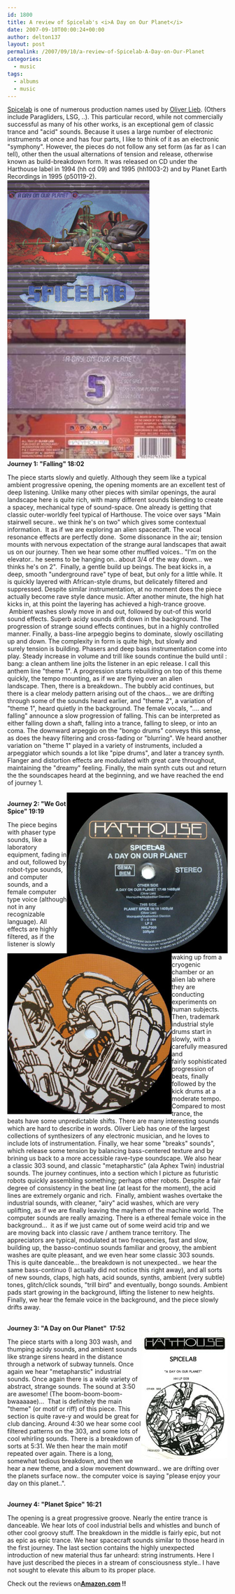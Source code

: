```yaml
---
id: 1800
title: A review of Spicelab's <i>A Day on Our Planet</i>  
date: 2007-09-10T00:00:24+00:00
author: delton137
layout: post
permalink: /2007/09/10/a-review-of-Spicelab-A-Day-on-Our-Planet
categories:
  - music
tags:
  - albums
  - music
---
```


<a href="http://www.myspace.com/thespicelab">Spicelab</a> is one
of numerous production names used by <a href="http://www.myspace.com/solieb">Oliver
Lieb</a>. (Others include Paragliders, LSG, ..). This particular record, while not commercially successful as many of
his other works,
is an exceptional gem of classic trance and &quot;acid&quot; sounds. Because it uses a
large number of electronic instruments at once and has four parts, I like to think
of it as an electronic &quot;symphony&quot;. However, the pieces do not follow any set
form (as far as I can tell), other then the usual alternations of tension and
release, otherwise known as build-breakdown form. It was released on CD under the Harthouse label in
1994 (hh cd 09) and 1995 (hh1003-2) and by Planet Earth Recordings in 1995
(p50119-2).
<img border="0" src="/assets/pictures/Spicelab/A%20day%20on%20our%20planet.jpg" width="325" height="318" align="left" vspace="" hspace="">
<img border="0" src="/assets/pictures/Spicelab/A%20day%20on%20our%20planet%20back.jpg" width="408" height="318">
<br/>
<STRONG>Journey 1: "Falling" 18:02</STRONG><br/>

The piece starts slowly and quietly. Although
they seem like a typical ambient progressive opening, the opening moments are an
excellent test of deep listening.&nbsp;Unlike many other pieces with similar
openings, the&nbsp;aural landscape here is quite rich, with many different
sounds blending to create a spacey, mechanical type of sound-space. One already
is getting that classic outer-worldly feel typical of Harthouse.&nbsp;The voice
over says &quot;Main stairwell secure.. we think he's on two&quot; which gives some
contextual information.&nbsp; It as if  we are exploring an alien spacecraft. The&nbsp;vocal resonance effects are perfectly done.&nbsp;
Some dissonance in the air; tension mounts with nervous&nbsp;expectation of the
strange&nbsp;aural landscapes that await us&nbsp;on our journey. Then we hear
some other muffled voices.. "I'm on the elevator.. he seems to be hanging on..
about 3/4 of the way down... we thinks he's on 2".&nbsp; Finally, a gentle build
up beings. The beat kicks in, a deep, smooth "underground rave" type of beat,
but only for a little while. It is quickly layered with African-style drums,
but&nbsp;delicately filtered and suppressed. Despite similar instrumentation, at
no moment does the piece actually become rave style dance music. After another
minute, the high hat kicks in, at this point the layering has achieved a
high-trance groove. &nbsp;Ambient washes slowly move in and out, followed by
out-of this world sound effects. Superb acidy sounds drift down in the
background. The progression of strange sound effects continues, but in a highly
controlled manner. Finally, a bass-line arpeggio begins to dominate, slowly
oscillating up and down. The complexity in form is quite high, but slowly and
surely&nbsp;tension is building. Phasers and deep bass instrumentation come into
play. Steady increase in volume and trill like sounds continue the build until :
bang: a clean anthem line jolts the listener in an epic release.&nbsp;I call
this anthem line "theme&nbsp;1".&nbsp;A progression starts rebuilding on top of
this theme quickly, the tempo mounting, as if we are&nbsp;flying over an alien
landscape.&nbsp;Then,&nbsp;there is a breakdown.. The bubbly acid continues, but
there is a clear melody pattern arising out of the chaos... we are drifting
through&nbsp;some&nbsp;of the sounds heard earlier,&nbsp;and "theme 2", a
variation of "theme 1", heard&nbsp;quietly in the background.&nbsp;The female vocals,
&quot;.... and falling&quot; announce a slow progression of falling. This can be
interpreted as either falling down a shaft, falling into a trance, falling to
sleep, or into an coma. The downward arpeggio on the &quot;bongo drums&quot; conveys this
sense, as does the heavy filtering and cross-fading or &quot;blurring&quot;. We heard
another variation on &quot;theme 1&quot; played in a variety of instruments, included a
arpeggiator which sounds a lot like &quot;pipe drums&quot;, and later a trancey synth.
Flanger and distortion effects are modulated with great care throughout,
maintaining the &quot;dreamy&quot; feeling. Finally,&nbsp;the main synth cuts out and&nbsp;return
the the soundscapes heard at the beginning, and we have reached the end of
journey 1.  

<img border="0" src="/assets/pictures/Spicelab/vinyl%202.jpg" align="right" width="368" height="367">
<img border="0" src="/assets/pictures/Spicelab/vinyl%20.jpg" width="376"  align="left"  height="367">


<br>
<STRONG>Journey 2: "We Got Spice" 19:19</STRONG><br>

The piece begins with phaser type sounds,
like a laboratory equipment, fading in and out, followed by robot-type sounds,
and computer sounds, and a female computer type voice (although not in any
recognizable language). All effects are highly filtered, as if the listener is
slowly waking up from a cryogenic chamber or an alien lab where they are
conducting experiments on human subjects. Then, trademark industrial style drums
start in slowly,&nbsp;with a carefully measured and fairly&nbsp;sophisticated
progression of beats,&nbsp;finally followed by the kick drums at a moderate
tempo. Compared to most trance, the beats&nbsp;have some&nbsp;unpredictable
shifts. There are many interesting sounds which are hard to describe in words.
Oliver Lieb has one of the largest collections of synthesizers of any electronic
musician, and he loves to include lots of instrumentation. Finally, we hear some
"breaks" sounds", which&nbsp;release some tension by balancing bass-centered
texture and by brining us back to a more accessible rave-type
soundscape.&nbsp;We also hear a&nbsp;classic 303 sound, and classic
"metapharstic"&nbsp;(ala Aphex Twin) industrial sounds. The journey continues,
into a section which I picture as futuristic robots quickly assembling
something; perhaps other robots. Despite a fair degree of consistency in the
beat line (at least for the moment), the acid lines are extremely organic and
rich. &nbsp;Finally, ambient washes overtake the industrial sounds, with
cleaner, "airy" acid washes, which are very uplifting,&nbsp;as if we are finally
leaving the mayhem of the machine world.&nbsp;The computer sounds are really
amazing. There is a ethereal female voice in the background...&nbsp;&nbsp;it as
if we just came out of some weird acid trip and&nbsp;we are&nbsp;moving back
into classic rave / anthem trance territory. The appreciators are typical,
modulated at two frequencies, fast and slow, building up, the basso-continuo
sounds familiar and groovy,&nbsp;the ambient washes are quite
pleasant,&nbsp;and we even hear some&nbsp;classic 303 sounds. This is quite
danceable... the breakdown is not unexpected..&nbsp;we hear the same
bass-continuo (I actually did not notice this right&nbsp;away), and all sorts of
new sounds,&nbsp;claps, high hats, acid sounds, synths, ambient (very subtle)
tones, glitch/click sounds, "trill bird" and eventually, bongo sounds. Ambient
pads start growing in the background, lifting the listener to new heights.
Finally, we hear the female voice in the background, and the piece slowly drifts
away.

<br>
<STRONG>Journey 3: "A Day on Our Planet"&nbsp; 17:52</STRONG><br>
<img border="0" src="/assets/pictures/Spicelab/single.jpg" align="right" width="198" height="290">

The piece starts with a long 303 wash, and
thumping acidy sounds, and ambient sounds like strange sirens heard in the distance through a network of
subway tunnels. Once again we hear "metapharstic" industrial sounds. Once again there is&nbsp;a
wide variety of abstract, strange sounds. The sound at
3:50 are awesome! (The boom-boom-boom-bwaaaaae)...&nbsp;
That is definitely the main &quot;theme&quot; (or motif or riff) of
this piece. This section is quite rave-y and would be great for club dancing.
Around 4:30 we hear some cool filtered patterns on the 303,
and some lots of cool whirling sounds. There is a breakdown
of sorts at 5:31. We then hear the main motif repeated over
again. There is a long, somewhat tedious breakdown, and then
we hear a new theme, and a slow movement downward.. we are
drifting over the planets surface now.. the computer voice
is saying &quot;please enjoy your day on this planet..&quot;.

<br>
<STRONG>Journey 4: "Planet Spice" 16:21</STRONG><br>


The opening is a great progressive groove. Nearly the entire
trance is danceable. We hear lots of cool
industrial bells and whistles and bunch of other cool groovy stuff. The
breakdown in the middle is fairly epic, but not as epic as epic trance. We hear
spacecraft sounds similar to those heard in the first journey. The last section&nbsp;contains the&nbsp;highly unexpected
introduction of new material thus far unheard: string instruments.
Here I have just described the pieces in a stream of consciousness
style.. I have not sought to elevate this album to its proper place.

Check out the reviews on<b><a href="http://www.amazon.com/Day-Our-Planet-Spicelab/dp/B000008PVA">Amazon.com</a>
!!</b>
